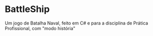 # BattleShip
 Um jogo de Batalha Naval, feito em C# e para a disciplina de Prática Profissional, com "modo história"
